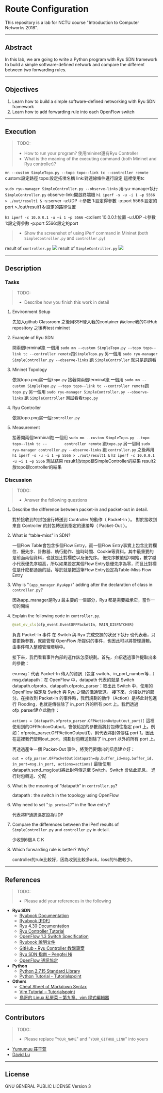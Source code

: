 # Route Configuration

This repository is a lab for NCTU course "Introduction to Computer Networks 2018".

---
## Abstract

In this lab, we are going to write a Python program with Ryu SDN framework to build a simple software-defined network and compare the different between two forwarding rules.

---
## Objectives

1. Learn how to build a simple software-defined networking with Ryu SDN framework
2. Learn how to add forwarding rule into each OpenFlow switch

---
## Execution

> TODO:
> * How to run your program?
    使用mininet還有Ryu Controller
> * What is the meaning of the executing command (both Mininet and Ryu controller)?

`mn --custom SimpleTopo.py --topo topo--link tc --controller remote`
    custom:設定路徑
    topo:設定拓墣名稱
    link:對連線條件進行設定 這裡使用tc
    
`sudo ryu-manager SimpleController.py --observe-links`
    用ryu-manager執行`SimpleController.py`
    observe-link:開啟終端機
`h1 iperf -s -u -i 1 –p 5566 > ./out/result1 &`
    -s:server -u:UDP -i:參數 1:設定得參數 -p:port 5566:設定的port >./out/result1 &:設定的路徑位置 
    
`h2 iperf -c 10.0.0.1 -u –i 1 –p 5566`
    -c:client 10.0.0.1:位置 -u:UDP -i:參數 1:設定得參數 -p:port 5566:設定的port
    
> * Show the screenshot of using iPerf command in Mininet (both `SimpleController.py` and `controller.py`)

result of `controller.py`
![](https://i.imgur.com/Zdq9YnU.jpg)
result of `SimpleContriller.py`
![](https://i.imgur.com/kX0LKFC.jpg)


---
## Description

### Tasks

> TODO:
> * Describe how you finish this work in detail

1. Environment Setup

    先加入github Classroom
    之後用SSH登入我的container 再clone我的GitHub repository
    之後再test mininet
2. Example of Ryu SDN

    開兩個terminal跑 一個用 
    `sudo mn --custom SimpleTopo.py --topo topo--link tc --controller remote`跑`SimpleTopo.py`
    另一個用 `sudo ryu-manager SimpleController.py --observe-links`
    跑 `SimpleController`
    就只是跑跑看

3. Mininet Topology

    依照topo.png寫一個`topo.py` 接著開兩個terminal跑 一個用 
    `sudo mn --custom SimpleTopo.py --topo topo--link tc --controller remote`跑`topo.py`
    另一個用 `sudo ryu-manager SimpleController.py --observe-links`
    跑 `SimpleController`
    測試看看`topo.py`


4. Ryu Controller

    依照topo.png寫一個`controller.py` 
5. Measurement

    接著開兩個terminal跑 一個用 
    `sudo mn --custom SimpleTopo.py --topo topo--link tc --        controller remote`
    跑`topo.py`
    另一個用 `sudo ryu-manager controller.py --observe-links`
    跑 `controller.py`
    之後再用
    `h1 iperf -s -u -i 1 –p 5566 > ./out/result1 &`
    `h2 iperf -c 10.0.0.1 -u –i 1 –p 5566`
    測試結果 result1放topo跟SimpleController的結果
    result2放topo跟controller的結果

### Discussion

> TODO:
> * Answer the following questions

1. Describe the difference between packet-in and packet-out in detail.

   對於接收到的封包進行轉送到 Controller 的動作（ Packet-In ）。
    對於接收到來自 Controller 的封包轉送到指定的連接埠（ Packet-Out ）。
2. What is “table-miss” in SDN?

    一個Flow Table會包含多個Flow Entry，而一個Flow Entry事實上包含比對欄位、優先序、計數器、執行動作、逾時時間、Cookie等資料。其中最重要的是前面兩個資料，也就是比對欄位以及優先序。 優先序數值從0開始，數字越小代表優先序越高，所以如果設定某個Flow Entry是優先序為零，而且比對欄位是什麼都通過的話，等於就是把這筆Flow Entry設定為Table-Miss Flow Entry
   
3. Why is "`(app_manager.RyuApp)`" adding after the declaration of class in `controller.py`?

    因為app_manager是Ryu 最主要的一個部分，Ryu 都是需要繼承它，當作一切的開端
   
4. Explain the following code in `controller.py`.
    ```python
    @set_ev_cls(ofp_event.EventOFPPacketIn, MAIN_DISPATCHER)
    ```
    
    負責 Packet-In 事件
    在 Switch 與 Ryu 完成交握的狀況下執行
    也代表著，只要更換參數，就能管理 OpenFlow 所提供的事件，也因此可以將管理邏輯，由事件帶入整體管理環境中。

    接下來，我們看看事件內部的運作該怎麼規劃。首先，介紹透過事件提取出來的參數：

    ev.msg：代表 Packet-In 傳入的資訊（包含 switch、in_port_number等...）
    msg.datapath：在 OpenFlow 中，datapath 代表的就是 Switch
    datapath.ofproto、datapath.ofproto_parser：取出此 Switch 中，使用的 OpenFlow 協定及 Switch 與 Ryu 之間的溝通管道。
    接下來，介紹執行的部分。在接收到 Packet-In 的事件時，我們規劃的動作（Action）是將此封包進行 Flooding，也就是傳往除了 in_port 外的所有 port     上。我們透過ofp_parser建立此動作：

    `actions = [datapath.ofproto_parser.OFPActionOutput(out_port)]`
    這裡使用到的OFPActionOutput，會依給定的參數而將封包傳往指定 port 上。例如：ofproto_parser.OFPActionOutput(1)，則代表將封包傳往 port 1。因此在這裡我們使用out_port，規劃封包轉送到除了 in_port 以外的所有 port 上。

    再透過產生一個 Packet-Out 事件，將我們要傳出的訊息建立好：

    `out = ofp_parser.OFPacketOut(datapath=dp,buffer_id=msg.buffer_id, in_port=msg.in_port, actions=actions)`
    最後使用datapath.send_msg(out)將此封包傳送至 Switch，Switch 會依此訊息， 進行封包轉送、分配
5. What is the meaning of “datapath” in `controller.py`?

    datapath : the switch in the topology using OpenFlow
   
6. Why need to set "`ip_proto=17`" in the flow entry?

    代表將IP通訊協定設為UDP
   
7. Compare the differences between the iPerf results of `SimpleController.py` and `controller.py` in detail.

   少收到6個ＡＣＫ
   
8. Which forwarding rule is better? Why?

    controller的rule比較好，因為收到比較多ack，loss的％數較少。

---
## References

> TODO: 
> * Please add your references in the following

* **Ryu SDN**
    * [Ryubook Documentation](https://osrg.github.io/ryu-book/en/html/)
    * [Ryubook [PDF]](https://osrg.github.io/ryu-book/en/Ryubook.pdf)
    * [Ryu 4.30 Documentation](https://github.com/mininet/mininet/wiki/Introduction-to-Mininet)
    * [Ryu Controller Tutorial](http://sdnhub.org/tutorials/ryu/)
    * [OpenFlow 1.3 Switch Specification](https://www.opennetworking.org/wp-content/uploads/2014/10/openflow-spec-v1.3.0.pdf)
    * [Ryubook 說明文件](https://osrg.github.io/ryu-book/zh_tw/html/)
    * [GitHub - Ryu Controller 教學專案](https://github.com/OSE-Lab/Learning-SDN/blob/master/Controller/Ryu/README.md)
    * [Ryu SDN 指南 – Pengfei Ni](https://feisky.gitbooks.io/sdn/sdn/ryu.html)
    * [OpenFlow 通訊協定](https://osrg.github.io/ryu-book/zh_tw/html/openflow_protocol.html)
* **Python**
    * [Python 2.7.15 Standard Library](https://docs.python.org/2/library/index.html)
    * [Python Tutorial - Tutorialspoint](https://www.tutorialspoint.com/python/)
* **Others**
    * [Cheat Sheet of Markdown Syntax](https://www.markdownguide.org/cheat-sheet)
    * [Vim Tutorial – Tutorialspoint](https://www.tutorialspoint.com/vim/index.htm)
    * [鳥哥的 Linux 私房菜 – 第九章、vim 程式編輯器](http://linux.vbird.org/linux_basic/0310vi.php)

---
## Contributors

> TODO:
> * Please replace "`YOUR_NAME`" and "`YOUR_GITHUB_LINK`" into yours

* [Yumumuu 莊于萱](https://github.com/nctucn/lab3-yumumuu)
* [David Lu](https://github.com/yungshenglu)

---
## License

GNU GENERAL PUBLIC LICENSE Version 3
